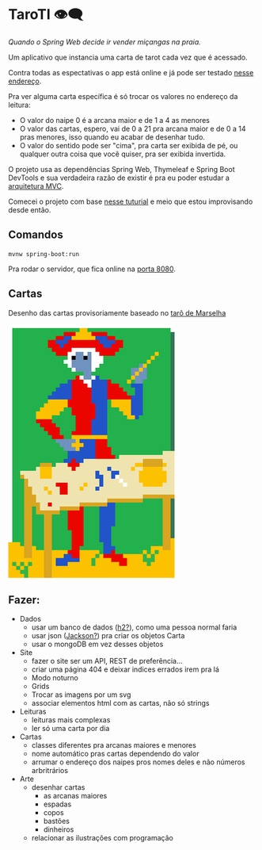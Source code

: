 # TaroTI 👁‍🗨

*Quando o Spring Web decide ir vender miçangas na praia.*

Um aplicativo que instancia uma carta de tarot cada vez que é acessado.

Contra todas as espectativas o app está online e já pode ser testado [nesse endereço](https://taroti.herokuapp.com).

Pra ver alguma carta específica é só trocar os valores no endereço da leitura:
- O valor do naipe 0 é a arcana maior e de 1 a 4 as menores 
- O valor das cartas, espero, vai de 0 a 21 pra arcana maior e de 0 a 14 pras menores, isso quando eu acabar de desenhar tudo.
- O valor do sentido pode ser "cima", pra carta ser exibida de pé, ou qualquer outra coisa que você quiser, pra ser exibida invertida.

O projeto usa as dependências Spring Web, Thymeleaf e Spring Boot DevTools e sua verdadeira razão de existir é pra eu poder estudar a [arquitetura MVC](https://pt.wikipedia.org/wiki/MVC).

Comecei o projeto com base [nesse tuturial](https://spring.io/guides/gs/serving-web-content) e meio que estou improvisando desde então.

## Comandos

```shell
mvnw spring-boot:run
```

Pra rodar o servidor, que fica online na [porta 8080](http://localhost:8080).

## Cartas

Desenho das cartas provisoriamente baseado no [tarô de Marselha](https://pt.wikipedia.org/wiki/Tar%C3%B4_de_Marselha)

![mago](/src/main/resources/static/img/maior/01.png)

## Fazer:
- Dados
    - usar um banco de dados ([h2?](https://www.baeldung.com/spring-boot-h2-database)), como uma pessoa normal faria
    - usar json ([Jackson?](https://www.baeldung.com/jackson-object-mapper-tutorial)) pra criar os objetos Carta
    - usar o mongoDB em vez desses objetos
- Site
    - fazer o site ser um API, REST de preferência...
    - criar uma página 404 e deixar indices errados irem pra lá
    - Modo noturno
    - Grids
    - Trocar as imagens por um svg
    - associar elementos html com as cartas, não só strings
- Leituras
    - leituras mais complexas
    - ler só uma carta por dia
- Cartas
    - classes diferentes pra arcanas maiores e menores
    - nome automático pras cartas dependendo do valor
    - arrumar o endereço dos naipes pros nomes deles e não números arbritrários
- Arte
    - desenhar cartas
        - as arcanas maiores
        - espadas
        - copos
        - bastões
        - dinheiros
    - relacionar as ilustrações com programação

